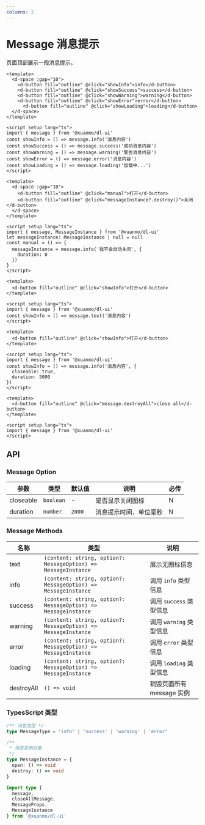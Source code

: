 ```yaml
---
columns: 2
---
```


# Message 消息提示

页面顶部展示一段消息提示。

```vue client=PC playground=Message title=基础
<template>
  <d-space :gap="10">
    <d-button fill="outline" @click="showInfo">info</d-button>
    <d-button fill="outline" @click="showSuccess">success</d-button>
    <d-button fill="outline" @click="showWarning">warning</d-button>
    <d-button fill="outline" @click="showError">error</d-button>
      <d-button fill="outline" @click="showLoading">loading</d-button>
  </d-space>
</template>

<script setup lang="ts">
import { message } from '@xuanmo/dl-ui'
const showInfo = () => message.info('消息内容')
const showSuccess = () => message.success('成功消息内容')
const showWarning = () => message.warning('警告消息内容')
const showError = () => message.error('消息内容')
const showLoading = () => message.loading('加载中...')
</script>
```

```vue client=PC playground=Message title=手动开启、关闭
<template>
  <d-space :gap="10">
    <d-button fill="outline" @click="manual">打开</d-button>
    <d-button fill="outline" @click="messageInstance?.destroy()">关闭</d-button>
  </d-space>
</template>

<script setup lang="ts">
import { message, MessageInstance } from '@xuanmo/dl-ui'
let messageInstance: MessageInstance | null = null
const manual = () => {
  messageInstance = message.info('我不会自动关闭', {
    duration: 0
  })
}
</script>
```

```vue client=PC playground=Message title=不显示图标
<template>
  <d-button fill="outline" @click="showInfo">打开</d-button>
</template>

<script setup lang="ts">
import { message } from '@xuanmo/dl-ui'
const showInfo = () => message.text('消息内容')
</script>
```

```vue client=PC playground=Message title=显示关闭
<template>
  <d-button fill="outline" @click="showInfo">打开</d-button>
</template>

<script setup lang="ts">
import { message } from '@xuanmo/dl-ui'
const showInfo = () => message.info('消息内容', {
  closeable: true,
  duration: 5000
})
</script>
```

```vue client=PC playground=Message title=关闭所有消息
<template>
  <d-button fill="outline" @click="message.destroyAll">close all</d-button>
</template>

<script setup lang="ts">
import { message } from '@xuanmo/dl-ui'
</script>
```

## API

### Message Option

|参数|类型|默认值|说明|必传|
|---|----|-----|---|----|
|closeable|`boolean`|-|是否显示关闭图标|N|
|duration|`number`|`2000`|消息提示时间，单位毫秒|N|

### Message Methods

|名称|类型|说明|
|---|----|---|
|text|`(content: string, option?: MessageOption) => MessageInstance`|展示无图标信息|
|info|`(content: string, option?: MessageOption) => MessageInstance`|调用 `info` 类型信息|
|success|`(content: string, option?: MessageOption) => MessageInstance`|调用 `success` 类型信息|
|warning|`(content: string, option?: MessageOption) => MessageInstance`|调用 `warning` 类型信息|
|error|`(content: string, option?: MessageOption) => MessageInstance`|调用 `error` 类型信息|
|loading|`(content: string, option?: MessageOption) => MessageInstance`|调用 `loading` 类型信息|
|destroyAll|`() => void`|销毁页面所有 message 实例|


### TypesScript 类型

```typescript
/** 消息类型 */
type MessageType = 'info' | 'success' | 'warning' | 'error'

/**
 * 消息实例对象
 */
type MessageInstance = {
  open: () => void
  destroy: () => void
}

import type {
  message,
  closeAllMessage,
  MessageProps,
  MessageInstance
} from '@xuanmo/dl-ui'
```
